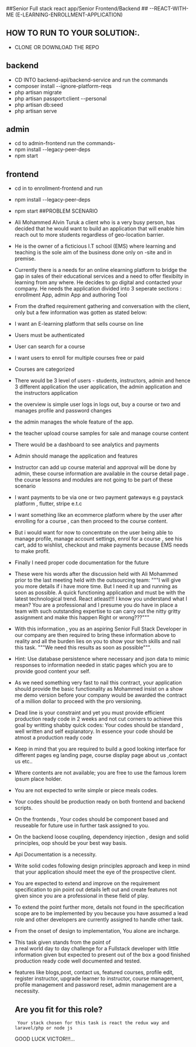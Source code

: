 ##Senior Full stack react app/Senior Frontend/Backend ## --REACT-WITH-ME (E-LEARNING-ENROLLMENT-APPLICATION)

## HOW TO RUN TO YOUR SOLUTION:.
- CLONE OR DOWNLOAD THE REPO

## backend
- CD INTO backend-api/backend-service  and run the commands
- composer install --ignore-platform-reqs
- php artisan migrate
- php artisan passport:client --personal
- php artisan db:seed
- php artisan serve

## admin
- cd to admin-frontend run the commands-
- npm install --legacy-peer-deps
- npm start

## frontend
- cd in to enrollment-frontend and run 
- npm install --legacy-peer-deps
- npm start
##PROBLEM SCENARIO

- Ali Mohammed Alvin Turuk a client 
who is a very busy person, has decided that he would 
want to build an application that will
enable him reach out to more 
students regardless of geo-location barrier.

- He is the owner of a ficticious I.T  school (EMS)
where learning and teaching is the sole aim of
the business done only on -site and in premise.

- Currently there is a needs for an online elearning platform  to bridge the gap in sales of their
   educational services and a need to offer flexibilty in learning from any where. He decides to go digital and contacted your company. He needs the application divided into 3 seperate sections : enrollment App, admin App and authoring Tool

- From the drafted requirement gathering and conversation with
the client, only but a few information 
 was gotten as stated below: 


- I want an E-learning platform that sells course on line
- Users must be authenticated
- User can search for a course
- I want users to enroll for multiple courses free 
or paid
- Courses are categorized
- There would be 3 level of users - students, 
instructors, admin and hence 3 different application
  the user application, the admin application and the instructors application
- the overview is simple user logs in logs out, buy a course or two  and manages profile and password changes
- the admin manages the whole feature of the app. 
- the teacher upload course samples for sale and manage course content
- There would be a dashboard to see analytics 
and payments
- Admin should manage the application and
features
- Instructor can add up course material and 
approval will be done by admin, these course
information are available in the course 
detail page . the course lessons and modules 
are not going to be part of these scenario
   
- I want payments to be via one or two payment 
gateways e.g paystack platform , flutter, stripe e.t.c
- I want something like an ecommerce platform 
where by the user after enrolling for a course ,
 can then proceed to the course content. 
- But i would want for now to concentrate on
the user being able to  manage profile, manage account settings, enrol for a course , 
see his cart, add to wishlist, checkout and
make payments because EMS needs to make profit.
 
- Finally I need proper code documentation for the future 
  
- These were his words after the discussion 
  held with Ali Mohammed prior to the last meeting held 
  with the outsourcing team:  """I will give
  you more details if i have more time. But I need 
  it up and running as soon as possible. 
  A quick functioning application and must
  be with the latest technological trend. React atleast!!!
  I know you understand what I mean? 
  You are a professional and I presume 
  you do have in place a team with such
  outstanding expertise to can carry 
  out the nitty gritty assignment and 
  make this happen Right or wrong???"""


- With this information , you as an aspiring Senior
   Full Stack Developer in our company are then
   required to bring these information above 
   to reality and all the burden lies on you 
   to show your tech skills and nail this task. """We need this results as soon as possible""". 

- Hint: Use database persistence
   where necessary and json data to mimic responses
   to information needed in static pages 
   which you are to provide good content 
   your self. 

 -  As we need something very fast
   to nail this contract, your application 
   should provide  the basic functionality 
   as Mohammed insist on a show me  demo 
   version before your company would be 
   awarded the contract of a million dollar
   to proceed with the pro versioning. 


 -  Dead line is your constraint and yet
   you must provide efficient production 
   ready code in 2 weeks
   and not cut corners to achieve this goal by writting shabby quick codes: Your codes should be standard , well written and self explanatory. In essence your code should be atmost a production ready code
 
 -   Keep in mind that you are 
   required to build a good looking interface for different
   pages eg landing page, course display page about us ,contact us etc..

 -  Where contents are not available; you are free to use the famous lorem ipsum place holder. 

 -  You are not expected to write simple or
   piece meals codes. 

 -  Your codes should be production ready
   on  both frontend and backend scripts.

 -  On the frontends , Your codes should be component based
   and reuseable for future use in further task assigned to you.

 -  On the backend loose coupling, dependency injection 
   , design and solid principles, oop should be your best
   way basis. 

 -  Api Documentation is a necessity.

 -  Write solid codes following design principles 
   approach and keep in mind that your application 
   should meet the eye of the prospective client.


 -  You are expected to extend and improve on the 
   requirement specification to pin point out details
   left out and create features not given since 
   you are a professional in these field of play.


 -  To extend  the point further more, details not
   found in the specification scope are to  be
   implemented by you because  you  have assumed
   a lead role and other developers are 
   currently assigned to handle other task.

 -  From the onset of design to implementation,
   You alone are incharge.

 -  This task given stands from the point of  
   a real world day to day challenge for a Fullstack developer with little information given but expected 
   to present out of the box a good finished production
   ready code well documented and tested.

- features like blogs,post, contact us, featured courses, profile edit, register instructor, upgrade learner to instructor, course management,
profile management and password reset, admin management are a necessity.

   Are you fit for this role? 
  -

   ``` Your stack chosen for this task is react the redux way and laravel/php or node js```

 
   GOOD LUCK VICTOR!!!...

